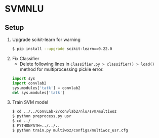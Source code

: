 # SVMNLU
## Setup
1. Upgrade scikit-learn for warning
    ```bash
    $ pip install --upgrade scikit-learn==0.22.0
    ```
2. Fix Classifier
    - Delete following lines in `Classifier.py > classifier() > load()` method for multiprocessing pickle error.
    ```python
    import sys
    import convlab2
    sys.modules['tatk'] = convlab2
    del sys.modules['tatk']
    ```
3. Train SVM model
    ```bash
    $ cd ../../ConvLab-2/convlab2/nlu/svm/multiwoz
    $ python preprocess.py usr
    $ cd ../
    $ PYTHONPATH=../../..
    $ python train.py multiwoz/configs/multiwoz_usr.cfg
    ```